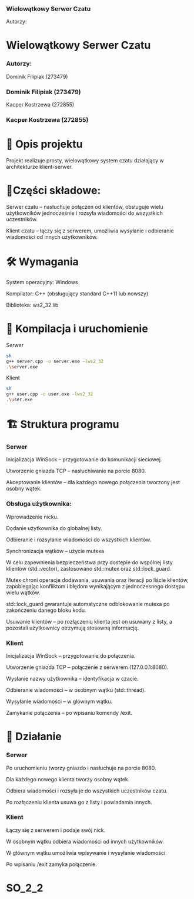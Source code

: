 ### Wielowątkowy Serwer Czatu
Autorzy:
# Wielowątkowy Serwer Czatu
### Autorzy:

Dominik Filipiak (273479)
### Dominik Filipiak (273479)

Kacper Kostrzewa (272855)
### Kacper Kostrzewa (272855)

# 📝 Opis projektu
Projekt realizuje prosty, wielowątkowy system czatu działający w architekturze klient-serwer.

# 🔧Części składowe:
Serwer czatu – nasłuchuje połączeń od klientów, obsługuje wielu użytkowników jednocześnie i rozsyła wiadomości do wszystkich uczestników.

Klient czatu – łączy się z serwerem, umożliwia wysyłanie i odbieranie wiadomości od innych użytkowników.

# 🛠 Wymagania
System operacyjny: Windows

Kompilator: C++ (obsługujący standard C++11 lub nowszy)

Biblioteka: ws2_32.lib

# 🚀 Kompilacja i uruchomienie
Serwer
```sh
sh
g++ server.cpp -o server.exe -lws2_32
.\server.exe
```
Klient
```sh
sh
g++ user.cpp -o user.exe -lws2_32
.\user.exe
```
# 🏗 Struktura programu
### Serwer
Inicjalizacja WinSock – przygotowanie do komunikacji sieciowej.

Utworzenie gniazda TCP – nasłuchiwanie na porcie 8080.

Akceptowanie klientów – dla każdego nowego połączenia tworzony jest osobny wątek.

### Obsługa użytkownika:

Wprowadzenie nicku.

Dodanie użytkownika do globalnej listy.

Odbieranie i rozsyłanie wiadomości do wszystkich klientów.

Synchronizacja wątków – użycie mutexa

W celu zapewnienia bezpieczeństwa przy dostępie do wspólnej listy klientów (std::vector<Client>), zastosowano std::mutex oraz std::lock_guard.

Mutex chroni operacje dodawania, usuwania oraz iteracji po liście klientów, zapobiegając konfliktom i błędom wynikającym z jednoczesnego dostępu wielu wątków.

std::lock_guard gwarantuje automatyczne odblokowanie mutexa po zakończeniu danego bloku kodu.

Usuwanie klientów – po rozłączeniu klienta jest on usuwany z listy, a pozostali użytkownicy otrzymują stosowną informację.

### Klient
Inicjalizacja WinSock – przygotowanie do połączenia.

Utworzenie gniazda TCP – połączenie z serwerem (127.0.0.1:8080).

Wysłanie nazwy użytkownika – identyfikacja w czacie.

Odbieranie wiadomości – w osobnym wątku (std::thread).

Wysyłanie wiadomości – w głównym wątku.

Zamykanie połączenia – po wpisaniu komendy /exit.

# 🔄 Działanie
### Serwer
Po uruchomieniu tworzy gniazdo i nasłuchuje na porcie 8080.

Dla każdego nowego klienta tworzy osobny wątek.

Odbiera wiadomości i rozsyła je do wszystkich uczestników czatu.

Po rozłączeniu klienta usuwa go z listy i powiadamia innych.

### Klient
Łączy się z serwerem i podaje swój nick.

W osobnym wątku odbiera wiadomości od innych użytkowników.

W głównym wątku umożliwia wpisywanie i wysyłanie wiadomości.

Po wpisaniu /exit zamyka połączenie.
# SO_2_2
